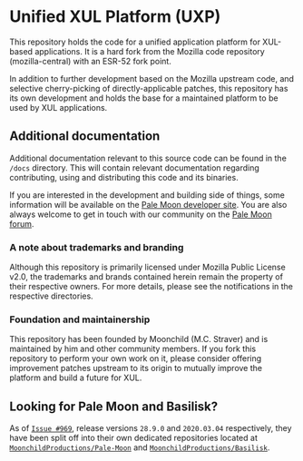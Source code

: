 # Unified XUL Platform (UXP)

This repository holds the code for a unified application platform for XUL-based
applications. It is a hard fork from the Mozilla code repository (mozilla-central)
with an ESR-52 fork point.

In addition to further development based on the Mozilla upstream code, and
selective cherry-picking of directly-applicable patches, this repository has its
own development and holds the base for a maintained platform to be used by XUL
applications.

## Additional documentation

Additional documentation relevant to this source code can be found in the `/docs`
directory. This will contain relevant documentation regarding contributing,
using and distributing this code and its binaries.

If you are interested in the development and building side of things, some
information will be available on the [Pale Moon developer site](http://developer.palemoon.org).
You are also always welcome to get in touch with our community on the [Pale Moon forum](https://forum.palemoon.org/).

### A note about trademarks and branding

Although this repository is primarily licensed under Mozilla Public License v2.0, the
trademarks and brands contained herein remain the property of their respective
owners. For more details, please see the notifications in the respective directories.

### Foundation and maintainership

This repository has been founded by Moonchild (M.C. Straver) and is maintained by him
and other community members.
If you fork this repository to perform your own work on it, please consider offering
improvement patches upstream to its origin to mutually improve the platform and build
a future for XUL.

## Looking for Pale Moon and Basilisk?
As of [`Issue #969`](https://repo.palemoon.org/MoonchildProductions/UXP/issues/969), release versions `28.9.0` and `2020.03.04` respectively, they have been split off into their own dedicated repositories located at [`MoonchildProductions/Pale-Moon`](https://repo.palemoon.org/MoonchildProductions/Pale-Moon) and [`MoonchildProductions/Basilisk`](https://repo.palemoon.org/MoonchildProductions/Basilisk).
